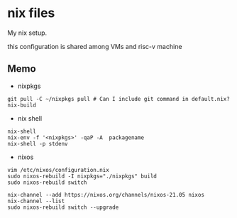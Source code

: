 # nix files

My nix setup.

this configuration is shared among VMs and risc-v machine

## Memo
* nixpkgs
```
git pull -C ~/nixpkgs pull # Can I include git command in default.nix?
nix-build
```

* nix shell
```
nix-shell
nix-env -f '<nixpkgs>' -qaP -A  packagename
nix-shell -p stdenv 
```

* nixos
```
vim /etc/nixos/configuration.nix
sudo nixos-rebuild -I nixpkgs="./nixpkgs" build
sudo nixos-rebuild switch

nix-channel --add https://nixos.org/channels/nixos-21.05 nixos
nix-channel --list
sudo nixos-rebuild switch --upgrade
```

